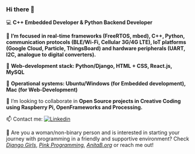 ### Hi there 👋

💻 **C++ Embedded Developer & Python Backend Developer**

🎯 **I’m focused in real-time frameworks (FreeRTOS, mbed), C++, Python, communication protocols (BLE/Wi-Fi, Cellular 3G/4G LTE), IoT platforms (Google Cloud, Particle, ThingsBoard) and hardware peripherals (UART, I2C, analogue to digital converters).**

🔎 **Web-development stack: Python/Django, HTML + CSS, React.js, MySQL**

🌿 **Operational systems: Ubuntu/Windows (for Embedded development), Mac (for Web-Development)**

🌈 I’m looking to collaborate in **Open Source projects in Creative Coding using Raspberry Pi, OpenFrameworks and Processing.**

📫 Contact me: [![Linkedin](https://camo.githubusercontent.com/667dec86e11556623f93d822260cc5df3f78b7a1/68747470733a2f2f696d672e736869656c64732e696f2f62616467652f2d4c696e6b6564496e2d626c75653f7374796c653d666c61742d737175617265266c6f676f3d4c696e6b6564696e266c6f676f436f6c6f723d7768697465266c696e6b3d68747470733a2f2f7777772e6c696e6b6564696e2e636f6d2f696e2f6c65746963696163616d706f73732f)](https://www.linkedin.com/in/gabrielademoraes/)
&nbsp;

:orange_heart: Are you a woman/non-binary person and is interested in starting your journey with programming in a friendly and supportive environment? Check <a href="https://djangogirls.org/" rel="nofollow"><em>Django Girls</em></a>, <a href="https://www.pinkprogramming.se/en/" rel="nofollow"><em>Pink Programming</em></a>, <a href="https://anitab.org/" rel="nofollow"><em>AnitaB.org</em></a> or reach me out!

